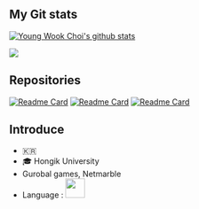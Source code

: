 
## My Git stats

<a href="https://github.com/anuraghazra/github-readme-stats"><img align="center" src="https://github-readme-stats.vercel.app/api?username=B477042&show_icons=true&include_all_commits=true&theme=blue-green&hide_border=true&count_private=true" alt="Young Wook Choi's github stats" /></a> 

<a href="https://github.com/anuraghazra/github-readme-stats"><img align="center" src="https://github-readme-stats.vercel.app/api/top-langs/?username=B477042&theme=blue-green&hide_border=true" /></a>


## Repositories
[![Readme Card](https://github-readme-stats.vercel.app/api/pin/?username=B477042&repo=GraduationProject)](https://github.com/B477042/GraduationProject)
[![Readme Card](https://github-readme-stats.vercel.app/api/pin/?username=B477042&repo=TeamProject_2021)](https://github.com/B477042/TeamProject_2021)
[![Readme Card](https://github-readme-stats.vercel.app/api/pin/?username=B477042&repo=Server2021)](https://github.com/B477042/Server2021)


## Introduce
- 🇰🇷
- :mortar_board: Hongik University
- Gurobal games, Netmarble
- Language : <img src="https://user-images.githubusercontent.com/42747200/46140125-da084900-c26d-11e8-8ea7-c45ae6306309.png" width="35" height="35">
